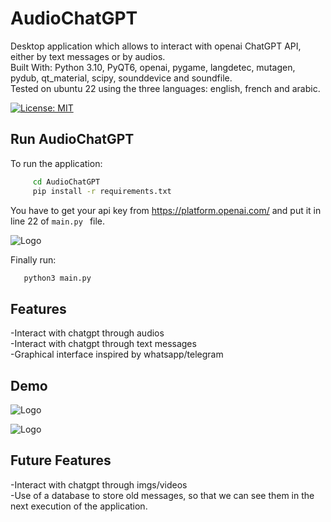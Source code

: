 
# AudioChatGPT
Desktop application which allows to interact with openai ChatGPT API, either by text messages or by audios.<br>
Built With: Python 3.10, PyQT6, openai, pygame, langdetec, mutagen, pydub, qt_material, scipy, sounddevice and soundfile.<br>
Tested on ubuntu 22 using the three languages: english, french and arabic.

[![License: MIT](https://img.shields.io/badge/License-MIT-yellow.svg)](https://opensource.org/licenses/MIT)

## Run AudioChatGPT

To run the application:

```bash
     cd AudioChatGPT
     pip install -r requirements.txt
```
You have to get your api key from https://platform.openai.com/ and put it in line 22 of ```main.py ``` file.

![Logo](https://dev-to-uploads.s3.amazonaws.com/uploads/articles/th5xamgrr6se0x5ro4g6.png)

Finally run:

```bash
   python3 main.py
```


## Features

-Interact with chatgpt through audios <br/>
-Interact with chatgpt through text messages <br/>
-Graphical interface inspired by whatsapp/telegram <br/>


## Demo

![Logo](https://dev-to-uploads.s3.amazonaws.com/uploads/articles/th5xamgrr6se0x5ro4g6.png)

![Logo](https://dev-to-uploads.s3.amazonaws.com/uploads/articles/th5xamgrr6se0x5ro4g6.png)


## Future Features

-Interact with chatgpt through imgs/videos <br/>
-Use of a database to store old messages, so that we can see them in the next execution of the application.

